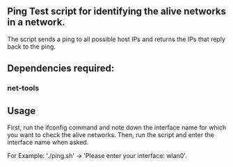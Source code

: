 ## Ping Test script for identifying the alive networks in a network.
The script sends a ping to all possible host IPs and returns the IPs that reply back to the ping.

## Dependencies required:
### net-tools

## Usage
First, run the ifconfig command and note down the interface name for which you want to check the alive networks. 
Then, run the script and enter the interface name when asked.

For Example: './ping.sh' -> 'Please enter your interface: wlan0'.
